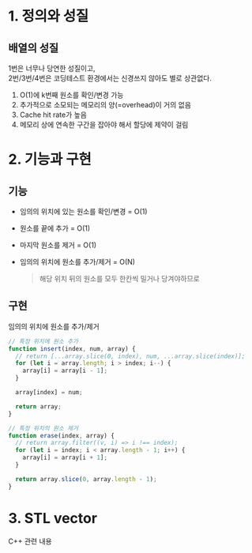# 1. 정의와 성질

## 배열의 성질

1번은 너무나 당연한 성질이고,  
2번/3번/4번은 코딩테스트 환경에서는 신경쓰지 않아도 별로 상관없다.

1. O(1)에 k번째 원소를 확인/변경 가능
2. 추가적으로 소모되는 메모리의 양(=overhead)이 거의 없음
3. Cache hit rate가 높음
4. 메모리 상에 연속한 구간을 잡아야 해서 할당에 제약이 걸림

# 2. 기능과 구현

## 기능

- 임의의 위치에 있는 원소를 확인/변경 = O(1)

- 원소를 끝에 추가 = O(1)

- 마지막 원소를 제거 = O(1)

- 임의의 위치에 원소를 추가/제거 = O(N)
  > 해당 위치 뒤의 원소를 모두 한칸씩 밀거나 당겨야하므로

## 구현

임의의 위치에 원소를 추가/제거

```js
// 특정 위치에 원소 추가
function insert(index, num, array) {
  // return [...array.slice(0, index), num, ...array.slice(index)];
  for (let i = array.length; i > index; i--) {
    array[i] = array[i - 1];
  }

  array[index] = num;

  return array;
}

// 특정 위치의 원소 제거
function erase(index, array) {
  // return array.filter((v, i) => i !== index);
  for (let i = index; i < array.length - 1; i++) {
    array[i] = array[i + 1];
  }

  return array.slice(0, array.length - 1);
}
```

# 3. STL vector

C++ 관련 내용
